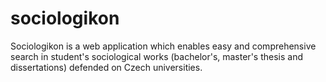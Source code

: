 # sociologikon

Sociologikon is a web application which enables easy and comprehensive search in student's sociological works (bachelor's, master's thesis and dissertations) defended on Czech universities.
